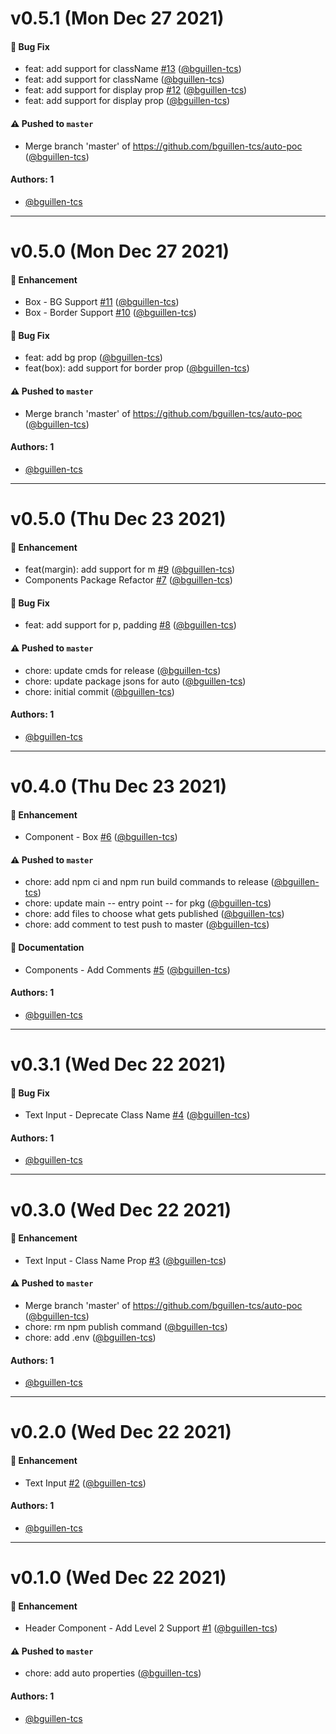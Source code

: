 # v0.5.1 (Mon Dec 27 2021)

#### 🐛 Bug Fix

- feat: add support for className [#13](https://github.com/bguillen-tcs/auto-poc/pull/13) ([@bguillen-tcs](https://github.com/bguillen-tcs))
- feat: add support for className ([@bguillen-tcs](https://github.com/bguillen-tcs))
- feat: add support for display prop [#12](https://github.com/bguillen-tcs/auto-poc/pull/12) ([@bguillen-tcs](https://github.com/bguillen-tcs))
- feat: add support for display prop ([@bguillen-tcs](https://github.com/bguillen-tcs))

#### ⚠️ Pushed to `master`

- Merge branch 'master' of https://github.com/bguillen-tcs/auto-poc ([@bguillen-tcs](https://github.com/bguillen-tcs))

#### Authors: 1

- [@bguillen-tcs](https://github.com/bguillen-tcs)

---

# v0.5.0 (Mon Dec 27 2021)

#### 🚀 Enhancement

- Box - BG Support [#11](https://github.com/bguillen-tcs/auto-poc/pull/11) ([@bguillen-tcs](https://github.com/bguillen-tcs))
- Box - Border Support [#10](https://github.com/bguillen-tcs/auto-poc/pull/10) ([@bguillen-tcs](https://github.com/bguillen-tcs))

#### 🐛 Bug Fix

- feat: add bg prop ([@bguillen-tcs](https://github.com/bguillen-tcs))
- feat(box): add support for border prop ([@bguillen-tcs](https://github.com/bguillen-tcs))

#### ⚠️ Pushed to `master`

- Merge branch 'master' of https://github.com/bguillen-tcs/auto-poc ([@bguillen-tcs](https://github.com/bguillen-tcs))

#### Authors: 1

- [@bguillen-tcs](https://github.com/bguillen-tcs)

---

# v0.5.0 (Thu Dec 23 2021)

#### 🚀 Enhancement

- feat(margin): add support for m [#9](https://github.com/bguillen-tcs/auto-poc/pull/9) ([@bguillen-tcs](https://github.com/bguillen-tcs))
- Components Package Refactor [#7](https://github.com/bguillen-tcs/auto-poc/pull/7) ([@bguillen-tcs](https://github.com/bguillen-tcs))

#### 🐛 Bug Fix

- feat: add support for p, padding [#8](https://github.com/bguillen-tcs/auto-poc/pull/8) ([@bguillen-tcs](https://github.com/bguillen-tcs))

#### ⚠️ Pushed to `master`

- chore: update cmds for release ([@bguillen-tcs](https://github.com/bguillen-tcs))
- chore: update package jsons for auto ([@bguillen-tcs](https://github.com/bguillen-tcs))
- chore: initial commit ([@bguillen-tcs](https://github.com/bguillen-tcs))

#### Authors: 1

- [@bguillen-tcs](https://github.com/bguillen-tcs)

---

# v0.4.0 (Thu Dec 23 2021)

#### 🚀 Enhancement

- Component - Box [#6](https://github.com/bguillen-tcs/auto-poc/pull/6) ([@bguillen-tcs](https://github.com/bguillen-tcs))

#### ⚠️ Pushed to `master`

- chore: add npm ci and npm run build commands to release ([@bguillen-tcs](https://github.com/bguillen-tcs))
- chore: update main -- entry point -- for pkg ([@bguillen-tcs](https://github.com/bguillen-tcs))
- chore: add files to choose what gets published ([@bguillen-tcs](https://github.com/bguillen-tcs))
- chore: add comment to test push to master ([@bguillen-tcs](https://github.com/bguillen-tcs))

#### 📝 Documentation

- Components - Add Comments [#5](https://github.com/bguillen-tcs/auto-poc/pull/5) ([@bguillen-tcs](https://github.com/bguillen-tcs))

#### Authors: 1

- [@bguillen-tcs](https://github.com/bguillen-tcs)

---

# v0.3.1 (Wed Dec 22 2021)

#### 🐛 Bug Fix

- Text Input - Deprecate Class Name [#4](https://github.com/bguillen-tcs/auto-poc/pull/4) ([@bguillen-tcs](https://github.com/bguillen-tcs))

#### Authors: 1

- [@bguillen-tcs](https://github.com/bguillen-tcs)

---

# v0.3.0 (Wed Dec 22 2021)

#### 🚀 Enhancement

- Text Input - Class Name Prop [#3](https://github.com/bguillen-tcs/auto-poc/pull/3) ([@bguillen-tcs](https://github.com/bguillen-tcs))

#### ⚠️ Pushed to `master`

- Merge branch 'master' of https://github.com/bguillen-tcs/auto-poc ([@bguillen-tcs](https://github.com/bguillen-tcs))
- chore: rm npm publish command ([@bguillen-tcs](https://github.com/bguillen-tcs))
- chore: add .env ([@bguillen-tcs](https://github.com/bguillen-tcs))

#### Authors: 1

- [@bguillen-tcs](https://github.com/bguillen-tcs)

---

# v0.2.0 (Wed Dec 22 2021)

#### 🚀 Enhancement

- Text Input [#2](https://github.com/bguillen-tcs/auto-poc/pull/2) ([@bguillen-tcs](https://github.com/bguillen-tcs))

#### Authors: 1

- [@bguillen-tcs](https://github.com/bguillen-tcs)

---

# v0.1.0 (Wed Dec 22 2021)

#### 🚀 Enhancement

- Header Component - Add Level 2 Support [#1](https://github.com/bguillen-tcs/auto-poc/pull/1) ([@bguillen-tcs](https://github.com/bguillen-tcs))

#### ⚠️ Pushed to `master`

- chore: add auto properties ([@bguillen-tcs](https://github.com/bguillen-tcs))

#### Authors: 1

- [@bguillen-tcs](https://github.com/bguillen-tcs)
